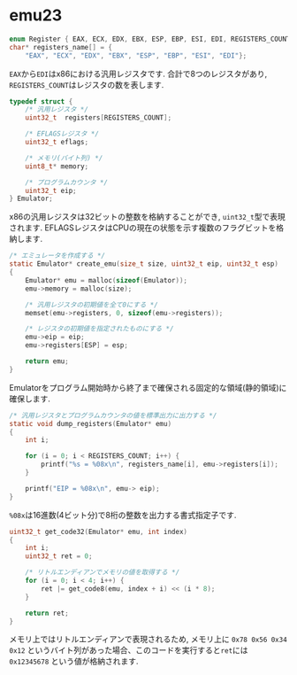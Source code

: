 emu23
========

``` c
enum Register { EAX, ECX, EDX, EBX, ESP, EBP, ESI, EDI, REGISTERS_COUNT };
char* registers_name[] = {
    "EAX", "ECX", "EDX", "EBX", "ESP", "EBP", "ESI", "EDI"};
```

`EAX`から`EDI`はx86における汎用レジスタです. 合計で8つのレジスタがあり, `REGISTERS_COUNT`はレジスタの数を表します.

``` c
typedef struct {
    /* 汎用レジスタ */
    uint32_t  registers[REGISTERS_COUNT];

    /* EFLAGSレジスタ */
    uint32_t eflags;

    /* メモリ(バイト列) */
    uint8_t* memory;

    /* プログラムカウンタ */
    uint32_t eip;
} Emulator;
```

x86の汎用レジスタは32ビットの整数を格納することができ, `uint32_t`型で表現されます. EFLAGSレジスタはCPUの現在の状態を示す複数のフラグビットを格納します.

``` c
/* エミュレータを作成する */
static Emulator* create_emu(size_t size, uint32_t eip, uint32_t esp)
{
    Emulator* emu = malloc(sizeof(Emulator));
    emu->memory = malloc(size);

    /* 汎用レジスタの初期値を全て0にする */
    memset(emu->registers, 0, sizeof(emu->registers));

    /* レジスタの初期値を指定されたものにする */
    emu->eip = eip;
    emu->registers[ESP] = esp;

    return emu;
}
```
Emulatorをプログラム開始時から終了まで確保される固定的な領域(静的領域)に確保します. 

``` c
/* 汎用レジスタとプログラムカウンタの値を標準出力に出力する */
static void dump_registers(Emulator* emu)
{
    int i;

    for (i = 0; i < REGISTERS_COUNT; i++) {
        printf("%s = %08x\n", registers_name[i], emu->registers[i]);
    }

    printf("EIP = %08x\n", emu-> eip);
}
```
`%08x`は16進数(4ビット分)で8桁の整数を出力する書式指定子です.

``` c
uint32_t get_code32(Emulator* emu, int index)
{
    int i;
    uint32_t ret = 0;

    /* リトルエンディアンでメモリの値を取得する */
    for (i = 0; i < 4; i++) {
        ret |= get_code8(emu, index + i) << (i * 8);
    }

    return ret;
}
```

メモリ上ではリトルエンディアンで表現されるため, メモリ上に `0x78 0x56 0x34 0x12` というバイト列があった場合、このコードを実行すると`ret`には `0x12345678` という値が格納されます.